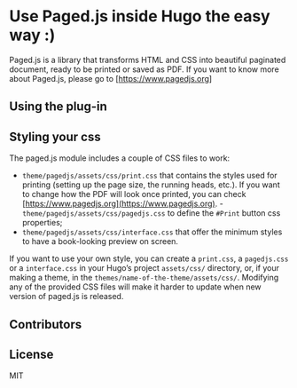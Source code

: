 # Use Paged.js inside Hugo the easy way :)

Paged.js is a library that transforms HTML and CSS into beautiful paginated document, ready to be printed or saved as PDF. If you want to know more about Paged.js, please go to [https://www.pagedjs.org]

## Using the plug-in


## Styling your css

The paged.js module includes a couple of CSS files to work:

- `theme/pagedjs/assets/css/print.css` that contains the styles used for printing (setting up the page size, the running heads, etc.). If you want to change how the PDF will look once printed, you can check [https://www.pagedjs.org](https://www.pagedjs.org).
-`theme/pagedjs/assets/css/pagedjs.css` to define the `#Print` button css properties;
- `theme/pagedjs/assets/css/interface.css` that offer the minimum styles to have a book-looking preview on screen.

If you want to use your own style, you can create a `print.css`, a `pagedjs.css` or a `interface.css` in your Hugo’s project `assets/css/` directory, or, if your making a theme, in the `themes/name-of-the-theme/assets/css/`. Modifying any of the provided CSS files will make it harder to update when new version of paged.js is released.

## Contributors




## License

MIT